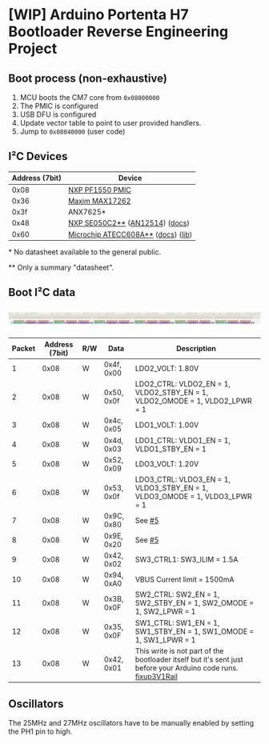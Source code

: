 # [WIP] Arduino Portenta H7 Bootloader Reverse Engineering Project

## Boot process (non-exhaustive)

1. MCU boots the CM7 core from `0x08000000`
2. The PMIC is configured
3. USB DFU is configured
3. Update vector table to point to user provided handlers.
4. Jump to `0x08040000` (user code)



## I²C Devices

| Address (7bit) | Device                                                       |
| -------------- | ------------------------------------------------------------ |
| 0x08           | [NXP PF1550 PMIC](datasheets/PF1550.pdf)                     |
| 0x36           | [Maxim MAX17262](datasheets/MAX17262.pdf)                    |
| 0x3f           | ANX7625*                                                     |
| 0x48           | [NXP SE050C2**](datasheets/SE050/SE050.pdf) ([AN12514](datasheets/SE050/AN12514.pdf)) ([docs](https://www.nxp.com/products/security-and-authentication/authentication/edgelock-se050-plug-trust-secure-element-family-enhanced-iot-security-with-maximum-flexibility:SE050?tab=Documentation_Tab)) |
| 0x60           | [Microchip ATECC608A**](datasheets/ATECC608A.pdf) ([docs](https://www.microchip.com/en-us/product/ATECC608A#document-table)) ([lib](https://github.com/MicrochipTech/cryptoauthlib)) |

\* No datasheet available to the general public.

\** Only a summary "datasheet". 

## Boot I²C data

![i2c boot pmic data](images/boot_i2c_pmic.png)

| Packet | Address (7bit) | R/W | Data | Description |
| ------ | -------------- | --- | ---- | ----------- |
| 1      | 0x08           | W   | 0x4f, 0x00 | LDO2_VOLT: 1.80V |
| 2      | 0x08           | W   | 0x50, 0x0f | LDO2_CTRL: VLDO2_EN = 1, VLDO2_STBY_EN = 1, VLDO2_OMODE = 1, VLDO2_LPWR = 1 |
| 3      | 0x08           | W   | 0x4c, 0x05 | LDO1_VOLT: 1.00V |
| 4      | 0x08           | W   | 0x4d, 0x03 | LDO1_CTRL: VLDO1_EN = 1, VLDO1_STBY_EN = 1 |
| 5      | 0x08           | W   | 0x52, 0x09 | LDO3_VOLT: 1.20V |
| 6      | 0x08           | W   | 0x53, 0x0f | LDO3_CTRL: VLDO3_EN = 1, VLDO3_STBY_EN = 1, VLDO3_OMODE = 1, VLDO3_LPWR = 1 |
| 7      | 0x08           | W   | 0x9C, 0x80 | See [#5](https://github.com/olback/h7-bootloader-rev/issues/5) |
| 8      | 0x08           | W   | 0x9E, 0x20 | See [#5](https://github.com/olback/h7-bootloader-rev/issues/5) |
| 9      | 0x08           | W   | 0x42, 0x02 | SW3_CTRL1: SW3_ILIM = 1.5A |
| 10     | 0x08           | W   | 0x94, 0xA0 | VBUS Current limit = 1500mA |
| 11     | 0x08           | W   | 0x3B, 0x0F | SW2_CTRL: SW2_EN = 1, SW2_STBY_EN = 1, SW2_OMODE = 1, SW2_LPWR = 1 |
| 12     | 0x08           | W   | 0x35, 0x0F | SW1_CTRL: SW1_EN = 1, SW1_STBY_EN = 1, SW1_OMODE = 1, SW1_LPWR = 1 |
| 13     | 0x08           | W   | 0x42, 0x01 | This write is not part of the bootloader itself but it's sent just before your Arduino code runs. [fixup3V1Rail](https://github.com/arduino/ArduinoCore-mbed/blob/8d5510ad677ff84dcfbc0fe9626c9d1cb4329763/variants/PORTENTA_H7_M7/variant.cpp#L230) |

## Oscillators

The 25MHz and 27MHz oscillators have to be manually enabled by setting the PH1 pin to high.
